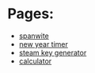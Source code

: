 # Pages:
* [spanwite](https://spanwite.github.io/spanwite)
* [new year timer](https://spanwite.github.io/newYearTimer)
* [steam key generator](https://spanwite.github.io/steamKeyGenerator)
* [calculator](https://spanwite.github.io/calc)
